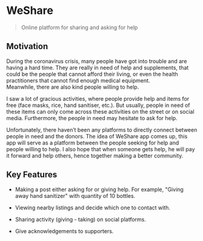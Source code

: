# WeShare

> Online platform for sharing and asking for help

## Motivation

During the coronavirus crisis, many people have got into trouble and are having a hard time. 
They are really in need of help and supplements, that could be the people that cannot afford their living, 
or even the health practitioners that cannot find enough medical equipment.  
Meanwhile, there are also kind people willing to help. 

I saw a lot of gracious activities, where people provide help and items for free (face masks, rice, hand sanitiser, etc.). 
But usually, people in need of these items can only come across these activities on the street or on social media. 
Furthermore, the people in need may hesitate to ask for help. 

Unfortunately, there haven’t been any platforms to directly connect between people in need and the donors.
The idea of WeShare app comes up, this app will serve as a platform between the people seeking for help and people willing to help. 
I also hope that when someone gets help, he will pay it forward and help others, hence together making a better community.

## Key Features

- Making a post either asking for or giving help. For example, "Giving away hand sanitizer" with quantity of 10 bottles.

- Viewing nearby listings and decide which one to contact with.

- Sharing activity (giving - taking) on social platforms.

- Give acknowledgements to supporters.
